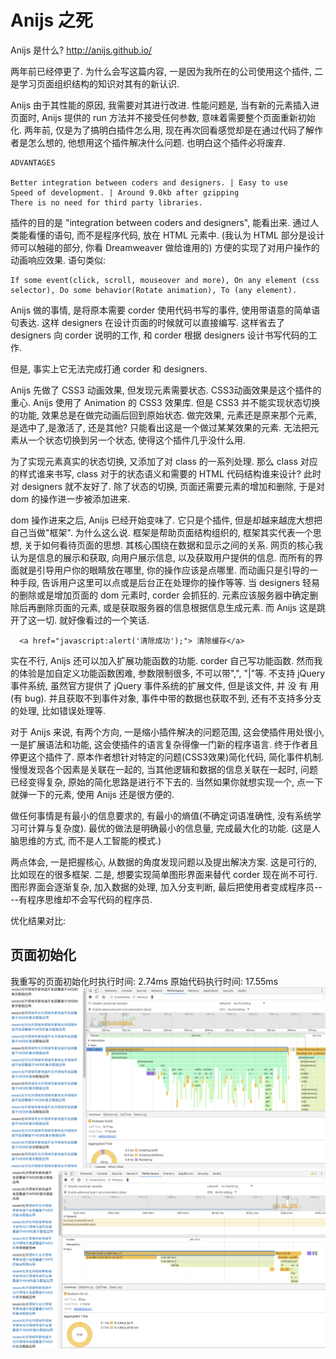 # Anijs 之死

Anijs 是什么? http://anijs.github.io/

两年前已经停更了. 为什么会写这篇内容, 一是因为我所在的公司使用这个插件, 二是学习页面组织结构的知识对其有的新认识. 

Anijs 由于其性能的原因, 我需要对其进行改进. 性能问题是, 当有新的元素插入进页面时, Anijs 提供的 run 方法并不接受任何参数, 意味着需要整个页面重新初始化. 两年前, 仅是为了搞明白插件怎么用, 现在再次回看感觉却是在通过代码了解作者是怎么想的, 他想用这个插件解决什么问题. 也明白这个插件必将废弃.

```
ADVANTAGES

Better integration between coders and designers. | Easy to use 
Speed of development. | Around 9.0kb after gzipping 
There is no need for third party libraries.
```

插件的目的是 "integration between coders and designers", 能看出来. 通过人类能看懂的语句, 而不是程序代码, 放在 HTML 元素中. (我认为 HTML 部分是设计师可以触碰的部分, 你看 Dreamweaver 做给谁用的) 方便的实现了对用户操作的动画响应效果. 语句类似:

```
If some event(click, scroll, mouseover and more), On any element (css selector), Do some behavior(Rotate animation), To (any element).
```

Anijs 做的事情, 是将原本需要 corder 使用代码书写的事件, 使用带语意的简单语句表达. 这样 designers 在设计页面的时候就可以直接编写. 这样省去了 designers 向 corder 说明的工作, 和 corder 根据 designers 设计书写代码的工作.

但是, 事实上它无法完成打通 corder 和 designers. 

Anijs 先做了 CSS3 动画效果, 但发现元素需要状态. CSS3动画效果是这个插件的重心. Anijs 使用了 Animation 的 CSS3 效果库. 但是 CSS3 并不能实现状态切换的功能, 效果总是在做完动画后回到原始状态. 做完效果, 元素还是原来那个元素, 是选中了,是激活了, 还是其他? 只能看出这是一个做过某某效果的元素. 无法把元素从一个状态切换到另一个状态, 使得这个插件几乎没什么用.

为了实现元素真实的状态切换, 又添加了对 class 的一系列处理. 那么 class 对应的样式谁来书写, class 对于的状态语义和需要的 HTML 代码结构谁来设计? 此时对 designers 就不友好了. 除了状态的切换, 页面还需要元素的增加和删除, 于是对 dom 的操作进一步被添加进来.

dom 操作进来之后, Anijs 已经开始变味了. 它只是个插件, 但是却越来越庞大想把自己当做"框架". 为什么这么说. 框架是帮助页面结构组织的, 框架其实代表一个思想, 关于如何看待页面的思想. 其核心围绕在数据和显示之间的关系. 网页的核心我认为是信息的展示和获取, 向用户展示信息, 以及获取用户提供的信息. 而所有的界面就是引导用户你的眼睛放在哪里, 你的操作应该是点哪里. 而动画只是引导的一种手段, 告诉用户这里可以点或是后台正在处理你的操作等等. 当 designers 轻易的删除或是增加页面的 dom 元素时, corder 会抓狂的. 元素应该服务器中确定删除后再删除页面的元素, 或是获取服务器的信息根据信息生成元素. 而 Anijs 这是跳开了这一切. 就好像看过的一个笑话.

```
  <a href="javascript:alert('清除成功');"> 清除缓存</a>
```


实在不行, Anijs 还可以加入扩展功能函数的功能. corder 自己写功能函数. 然而我的体验是加自定义功能函数困难, 参数限制很多, 不可以带",", "|"等. 不支持 jQuery 事件系统, 虽然官方提供了 jQuery 事件系统的扩展文件, 但是该文件, 并 没 有 用(有 bug). 并且获取不到事件对象, 事件中带的数据也获取不到, 还有不支持多分支的处理, 比如错误处理等.

对于 Anijs 来说, 有两个方向, 一是缩小插件解决的问题范围, 这会使插件用处很小, 一是扩展语法和功能, 这会使插件的语言复杂得像一门新的程序语言. 终于作者且停更这个插件了. 原本作者想针对特定的问题(CSS3效果)简化代码, 简化事件机制. 慢慢发现各个因素是关联在一起的, 当其他逻辑和数据的信息关联在一起时, 问题已经变得复杂, 原始的简化思路是进行不下去的. 当然如果你就想实现一个, 点一下就弹一下的元素, 使用 Anijs 还是很方便的.

做任何事情是有最小的信息要求的, 有最小的熵值(不确定词语准确性, 没有系统学习可计算与复杂度). 最优的做法是明确最小的信息量, 完成最大化的功能. (这是人脑思维的方式, 而不是人工智能的模式.)

两点体会, 一是把握核心, 从数据的角度发现问题以及提出解决方案. 这是可行的, 比如现在的很多框架. 二是, 想要实现简单图形界面来替代 corder 现在尚不可行. 图形界面会逐渐复杂, 加入数据的处理, 加入分支判断, 最后把使用者变成程序员----有程序思维却不会写代码的程序员.

优化结果对比:

## 页面初始化

我重写的页面初始化时执行时间: 2.74ms
原始代码执行时间: 17.55ms
![alt text](https://github.com/quanquan2100/udacity-fe/raw/master/blog/img/Selection_067.png "原始 anijs")
![alt text](https://github.com/quanquan2100/udacity-fe/raw/master/blog/img/Selection_066.png "重写的 anijs")
